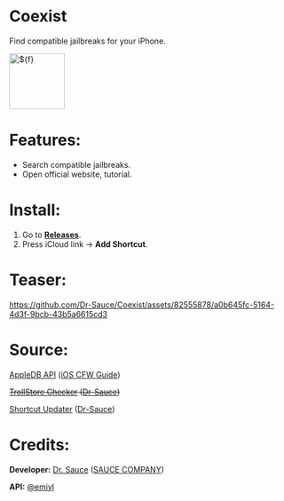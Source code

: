# Coexist

Find compatible jailbreaks for your iPhone.

<img width="100" height="100" alt="${f}" src="https://github.com/user-attachments/assets/917864d1-c571-4742-93f2-7a76f6d6c10a" />

# Features:
- Search compatible jailbreaks.
- Open official website, tutorial.

# Install:

1. Go to [**Releases**](https://github.com/Dr-Sauce/Coexist/releases/latest).
2. Press iCloud link → **Add Shortcut**.

# Teaser:
https://github.com/Dr-Sauce/Coexist/assets/82555878/a0b645fc-5164-4d3f-9bcb-43b5a6615cd3

# Source:
[AppleDB API](https://github.com/littlebyteorg/appledb/tree/gh-pages) ([iOS CFW Guide](https://ios.cfw.guide/))

~~[TrollStore Checker](https://github.com/dr-sauce/trollstorechecker) ([Dr-Sauce](https://github.com/Dr-Sauce))~~

[Shortcut Updater](https://github.com/Dr-Sauce/ShortcutUpdater) ([Dr-Sauce](https://github.com/Dr-Sauce))

# Credits:
**Developer:** [Dr. Sauce](https://github.com/dr-sauce) ([SAUCE COMPANY](https://m.blog.naver.com/saucecompany_))

**API:** [@emiyl](https://github.com/emiyl)
